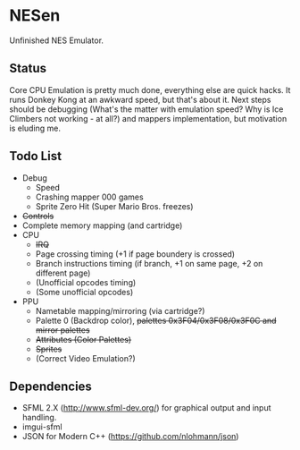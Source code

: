 # NESen

Unfinished NES Emulator.

## Status

Core CPU Emulation is pretty much done, everything else are quick hacks. 
It runs Donkey Kong at an awkward speed, but that's about it. Next steps should be debugging (What's the matter with emulation speed? Why is Ice Climbers not working - at all?) and mappers implementation, but motivation is eluding me.

## Todo List
* Debug
  * Speed
  * Crashing mapper 000 games
  * Sprite Zero Hit (Super Mario Bros. freezes)
* ~~Controls~~
* Complete memory mapping (and cartridge)
* CPU
  * ~~IRQ~~
  * Page crossing timing (+1 if page boundery is crossed)
  * Branch instructions timing (if branch, +1 on same page, +2 on different page)
  * (Unofficial opcodes timing)
  * (Some unofficial opcodes)
* PPU
  * Nametable mapping/mirroring (via cartridge?)
  * Palette 0 (Backdrop color), ~~palettes 0x3F04/0x3F08/0x3F0C and mirror palettes~~
  * ~~Attributes (Color Palettes)~~
  * ~~Sprites~~
  * (Correct Video Emulation?)
  
## Dependencies
* SFML 2.X (http://www.sfml-dev.org/) for graphical output and input handling.
* imgui-sfml
* JSON for Modern C++ (https://github.com/nlohmann/json)
